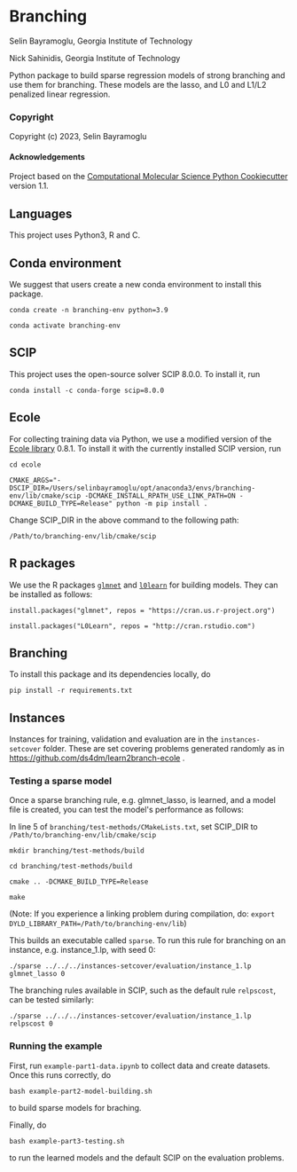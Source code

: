 Branching
==============================

Selin Bayramoglu, Georgia Institute of Technology

Nick Sahinidis, Georgia Institute of Technology

Python package to build sparse regression models of strong branching and use them for branching. These models are the lasso, and L0 and L1/L2 penalized linear regression.

### Copyright

Copyright (c) 2023, Selin Bayramoglu


#### Acknowledgements
 
Project based on the [Computational Molecular Science Python Cookiecutter](https://github.com/molssi/cookiecutter-cms) version 1.1.

## Languages

This project uses Python3, R and C.
## Conda environment

We suggest that users create a new conda environment to install this package.

`conda create -n branching-env python=3.9`

`conda activate branching-env`


## SCIP

This project uses the open-source solver SCIP 8.0.0. To install it, run

`conda install -c conda-forge scip=8.0.0`

## Ecole

For collecting training data via Python, we use a modified version of the [Ecole library](https://github.com/ds4dm/ecole) 0.8.1. To install it with the currently installed SCIP version, run

`cd ecole`

`CMAKE_ARGS="-DSCIP_DIR=/Users/selinbayramoglu/opt/anaconda3/envs/branching-env/lib/cmake/scip -DCMAKE_INSTALL_RPATH_USE_LINK_PATH=ON -DCMAKE_BUILD_TYPE=Release" python -m pip install .`

Change SCIP_DIR in the above command to the following path:

`/Path/to/branching-env/lib/cmake/scip`

## R packages

We use the R packages [`glmnet`](https://glmnet.stanford.edu/) and [`l0learn`](https://cran.r-project.org/web/packages/L0Learn/vignettes/L0Learn-vignette.html) for building models. They can be installed as follows:

`install.packages("glmnet", repos = "https://cran.us.r-project.org")`

`install.packages("L0Learn", repos = "http://cran.rstudio.com")`


## Branching

To install this package and its dependencies locally, do

`pip install -r requirements.txt`

## Instances

Instances for training, validation and evaluation are in the `instances-setcover` folder. These are set covering problems generated randomly as in https://github.com/ds4dm/learn2branch-ecole .

### Testing a sparse model

Once a sparse branching rule, e.g. glmnet_lasso, is learned, and a model file is created, you can test the model's performance as follows:

In line 5 of `branching/test-methods/CMakeLists.txt`, set SCIP_DIR to `/Path/to/branching-env/lib/cmake/scip` 

`mkdir branching/test-methods/build`

`cd branching/test-methods/build`

`cmake .. -DCMAKE_BUILD_TYPE=Release`

`make`

(Note: If you experience a linking problem during compilation, do:
`export DYLD_LIBRARY_PATH=/Path/to/branching-env/lib`)

This builds an executable called `sparse`. To run this rule for branching on an instance, e.g. instance_1.lp, with seed 0:

`./sparse ../../../instances-setcover/evaluation/instance_1.lp glmnet_lasso 0`

The branching rules available in SCIP, such as the default rule `relpscost`, can be tested similarly:

`./sparse ../../../instances-setcover/evaluation/instance_1.lp relpscost 0`


### Running the example

First, run `example-part1-data.ipynb` to collect data and create datasets. Once this runs correctly, do

`bash example-part2-model-building.sh`

to build sparse models for braching.

Finally, do

`bash example-part3-testing.sh`

to run the learned models and the default SCIP on the evaluation problems.





